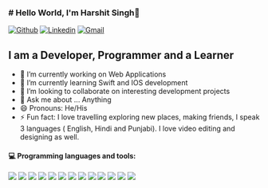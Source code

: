 ### # Hello World, I'm Harshit Singh👋

[![Github](https://img.shields.io/badge/-Github-000?style=flat&logo=Github&logoColor=white)](https://github.com/harsh5660/Harshit-Singh)
[![Linkedin](https://img.shields.io/badge/-LinkedIn-blue?style=flat&logo=Linkedin&logoColor=white)](https://www.linkedin.com/in/harshit-singh-7a7a081aa/)
[![Gmail](https://img.shields.io/badge/-Gmail-c14438?style=flat&logo=Gmail&logoColor=white)](mailto:singh.harshit5660@gmail.com)

## I am a Developer, Programmer and a Learner

- 🔭 I’m currently working on Web Applications 
- 🌱 I’m currently learning Swift and IOS development 
- 👯 I’m looking to collaborate on interesting development projects
- 💬 Ask me about ... Anything
- 😄 Pronouns: He/His
- ⚡ Fun fact: I love travelling exploring new places, making friends, I speak 3 languages ( English, Hindi and Punjabi). I love video editing and designing as well.
#### :computer: Programming languages and tools:

<p align="left"> 
<img src="https://img.icons8.com/color/48/000000/visual-studio-code-2019.png"/>
<img src="https://img.icons8.com/color/48/000000/python--v1.png"/>
<img src="https://img.icons8.com/color/48/000000/pycharm.png"/>
<img src="https://img.icons8.com/color/48/000000/html-5--v2.png"/>
<img src="https://img.icons8.com/color/48/000000/css3.png"/>
<img src="https://img.icons8.com/color/48/000000/javascript--v1.png"/>
<img src="https://img.icons8.com/dusk/50/000000/php-logo.png"/>
<img src="https://img.icons8.com/color-glass/48/000000/sql.png"/>
<img src="https://img.icons8.com/color/48/000000/linux--v2.png"/>
<img src="https://img.icons8.com/color/48/000000/react-native.png"/>
<img src="https://img.icons8.com/color/50/000000/nodejs.png"/>
<img src="https://img.icons8.com/color/48/000000/mongodb.png"/>

  
  <img src="https://github-readme-stats.vercel.app/api?username=harsh5660&&show_icons=true&title_color=ffffff&icon_color=bb2acf&text_color=daf7dc&bg_color=151515" >
